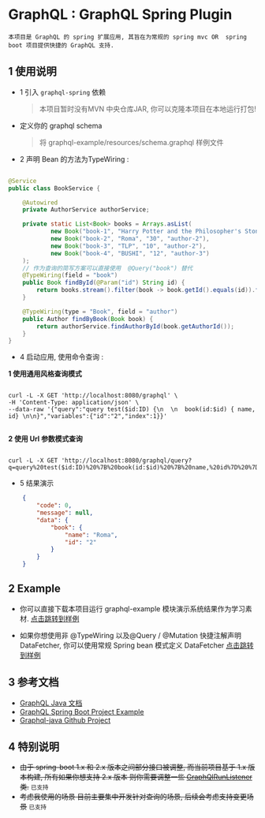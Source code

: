 # GraphQL : GraphQL Spring Plugin

    本项目是 GraphQL 的 spring 扩展应用, 其旨在为常规的 spring mvc OR  spring boot 项目提供快捷的 GraphQL 支持.



## 1 使用说明

- 1 引入 `graphql-spring`  依赖

    > 本项目暂时没有MVN 中央仓库JAR, 你可以克隆本项目在本地运行打包!

- 定义你的 graphql schema  

    > 将 graphql-example/resources/schema.graphql 样例文件

- 2 声明 Bean 的方法为TypeWiring :

```java

@Service
public class BookService {

    @Autowired
    private AuthorService authorService;

    private static List<Book> books = Arrays.asList(
            new Book("book-1", "Harry Potter and the Philosopher's Stone", "223", "author-1"),
            new Book("book-2", "Roma", "30", "author-2"),
            new Book("book-3", "TLP", "10", "author-2"),
            new Book("book-4", "BUSHI", "12", "author-3")
    );
    // 作为查询的简写方案可以直接使用  @Query("book") 替代
    @TypeWiring(field = "book")
    public Book findById(@Param("id") String id) {
        return books.stream().filter(book -> book.getId().equals(id)).findFirst().orElse(null);
    }

    @TypeWiring(type = "Book", field = "author")
    public Author findByBook(Book book) {
        return authorService.findAuthorById(book.getAuthorId());
    }
}

```

- 4 启动应用, 使用命令查询 :

**1 使用通用风格查询模式**

```shell script

curl -L -X GET 'http://localhost:8080/graphql' \
-H 'Content-Type: application/json' \
--data-raw '{"query":"query test($id:ID) {\n  \n  book(id:$id) { name, id} \n\n}","variables":{"id":"2","index":1}}'


```

**2 使用 Url 参数模式查询**

```shell script

curl -L -X GET 'http://localhost:8080/graphql/query?q=query%20test($id:ID)%20%7B%20book(id:$id)%20%7B%20name,%20id%7D%20%7D&id=2'

```

- 5 结果演示

```json
    {
        "code": 0,
        "message": null,
        "data": {
            "book": {
                "name": "Roma",
                "id": "2"
            }
        }
    }
```

## 2 Example 

- 你可以直接下载本项目运行 graphql-example 模块演示系统结果作为学习素材. [点击跳转到样例](./graphql-example)

- 如果你想使用非 @TypeWiring 以及@Query / @Mutation 快捷注解声明 DataFetcher, 你可以使用常规 Spring bean 模式定义 DataFetcher [点击跳转到样例](./graphql-example/src/main/java/org/cokebook/graphql/fetcher/WelcomeDataFetcher.java)    
    
## 3 参考文档

- [GraphQL Java 文档](https://graphql.cn/code/#java)
- [GraphQL Spring Boot Project Example](https://www.graphql-java.com/tutorials/getting-started-with-spring-boot/)
- [Graphql-java Github Project](https://github.com/graphql-java/graphql-java)

## 4 特别说明

-  ~~由于 spring-boot 1.x 和 2.x 版本之间部分接口被调整, 而当前项目基于 1.x 版本构建, 所有如果你想支持 2.x 版本 则你需要调整一些 [GraphQlRunListener](./graphql-spring/src/main/java/org/cokebook/graphql/spring/GraphQlRunListener.java) 类.~~ `已支持`
-  ~~考虑我使用的场景 目前主要集中开发针对查询的场景, 后续会考虑支持变更场景~~ `已支持`